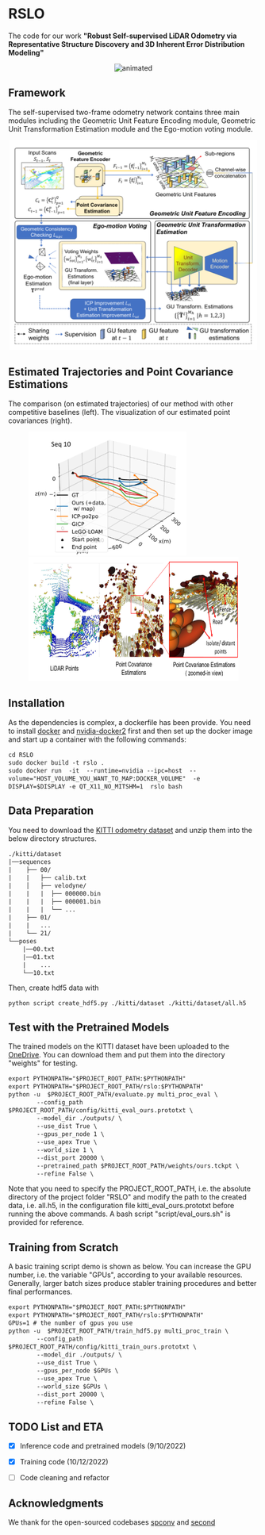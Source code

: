 # RSLO
The code for our work **"Robust Self-supervised LiDAR Odometry via Representative Structure Discovery and 3D Inherent Error Distribution Modeling"** 

<p align="center">
 <img src="demo/output.gif" alt="animated" />
</p>

<!-- ![demo_vid](demo/output.gif) -->


## Framework 
The self-supervised two-frame odometry network contains three main modules including the Geometric Unit Feature Encoding module, Geometric Unit Transformation Estimation module and the Ego-motion voting module. 

<!-- ![image info](./demo/framework.png) -->
<p align="center">
<img src="./demo/framework.png" alt="alt text" width="500"/>
</p>

## Estimated Trajectories and Point Covariance Estimations
The comparison (on estimated trajectories) of our method with other competitive baselines (left).  The visualization of our estimated point covariances (right). 
<!-- <figure class="image"> -->

<!-- <p align="center"> -->
<figure class="half">
  <img src="./demo/traj.png" alt="" height="250"> <img src="./demo/pointcov.png" alt="" height="250"/>
  </figure>
<!-- </p> -->


## Installation 
As the dependencies is complex, a dockerfile has been provide. You need to install [docker](https://docs.docker.com/get-docker/) and [nvidia-docker2](https://github.com/NVIDIA/nvidia-docker) first and then set up the docker image and start up a container with the following commands: 

```
cd RSLO
sudo docker build -t rslo .    
sudo docker run  -it  --runtime=nvidia --ipc=host  --volume="HOST_VOLUME_YOU_WANT_TO_MAP:DOCKER_VOLUME"  -e DISPLAY=$DISPLAY -e QT_X11_NO_MITSHM=1  rslo bash

```

## Data Preparation
You need to download the [KITTI odometry dataset](http://www.cvlibs.net/datasets/kitti/eval_odometry.php) and unzip them into the below directory structures. 
```
./kitti/dataset
|──sequences
|    ├── 00/           
|    |   ├── calib.txt	
|    │   ├── velodyne/	
|    |   |	├── 000000.bin
|    |   |	├── 000001.bin
|    |   |	└── ...
|    ├── 01/ 
|    |   ...
|    └── 21/
└──poses
    |──00.txt
    |──01.txt
    |    ...
    └──10.txt

```
Then, create hdf5 data with 
```
python script create_hdf5.py ./kitti/dataset ./kitti/dataset/all.h5
```

## Test with the Pretrained Models
The trained models on the KITTI dataset have been uploaded to the [OneDrive](https://1drv.ms/u/s!AgP7bY0L6pvta-AeCK1tFxJrn-8?e=1hYWzy). You can download them and put them into the directory "weights" for testing. 

```
export PYTHONPATH="$PROJECT_ROOT_PATH:$PYTHONPATH"
export PYTHONPATH="$PROJECT_ROOT_PATH/rslo:$PYTHONPATH"
python -u  $PROJECT_ROOT_PATH/evaluate.py multi_proc_eval \
        --config_path $PROJECT_ROOT_PATH/config/kitti_eval_ours.prototxt \
        --model_dir ./outputs/ \
        --use_dist True \
        --gpus_per_node 1 \
        --use_apex True \
        --world_size 1 \
        --dist_port 20000 \
        --pretrained_path $PROJECT_ROOT_PATH/weights/ours.tckpt \
        --refine False \
```
Note that you need to specify the PROJECT_ROOT_PATH, i.e. the absolute directory of the project folder "RSLO" and modify the path to the created data, i.e. all.h5, in the configuration file kitti_eval_ours.prototxt before running the above commands. A bash script "script/eval_ours.sh" is provided for reference. 

## Training from Scratch
A basic training script demo is shown as below. You can increase the GPU number, i.e. the variable "GPUs", according to your available resources. Generally, larger batch sizes produce stabler training procedures and better final performances.


```
export PYTHONPATH="$PROJECT_ROOT_PATH:$PYTHONPATH"
export PYTHONPATH="$PROJECT_ROOT_PATH/rslo:$PYTHONPATH"
GPUs=1 # the number of gpus you use 
python -u  $PROJECT_ROOT_PATH/train_hdf5.py multi_proc_train \
        --config_path $PROJECT_ROOT_PATH/config/kitti_train_ours.prototxt \
        --model_dir ./outputs/ \
        --use_dist True \
        --gpus_per_node $GPUs \
        --use_apex True \
        --world_size $GPUs \
        --dist_port 20000 \
        --refine False \

```

<!-- Please see [training](./doc/train.md) for more details. -->

## TODO List and ETA
- [x] Inference code and pretrained models (9/10/2022)
- [x] Training code (10/12/2022)
- [ ] Code cleaning and refactor 


## Acknowledgments
We thank for the open-sourced codebases [spconv](https://github.com/traveller59/spconv) and [second](https://github.com/traveller59/second.pytorch) 



